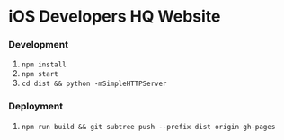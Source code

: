 # iOS Developers HQ Website

### Development

1. `npm install`
1. `npm start`
1.  `cd dist && python -mSimpleHTTPServer`

### Deployment

1. `npm run build && git subtree push --prefix dist origin gh-pages`
